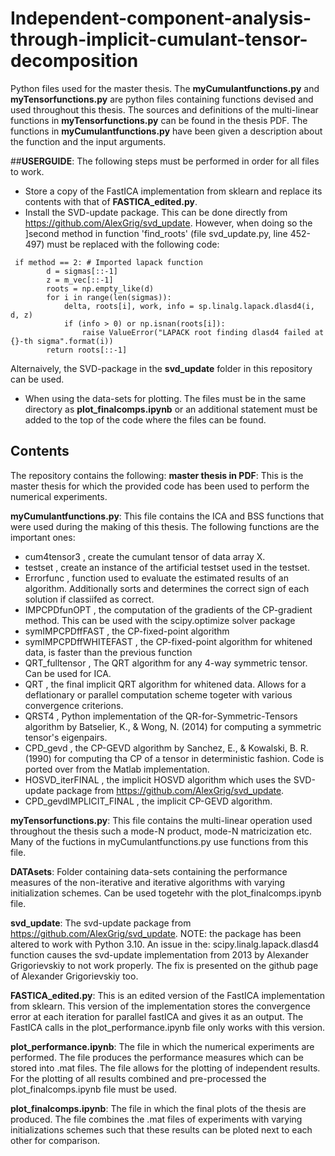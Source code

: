 # Independent-component-analysis-through-implicit-cumulant-tensor-decomposition
Python files used for the master thesis. The **myCumulantfunctions.py** and **myTensorfunctions.py** are python files containing functions devised and used throughout this thesis. The sources and definitions of the multi-linear functions in **myTensorfunctions.py** can be found in the thesis PDF. The functions in **myCumulantfunctions.py** have been given a description about the function and the input arguments.

##**USERGUIDE**:
The following steps must be performed in order for all files to work.
- Store a copy of the FastICA implementation from sklearn and replace its contents with that of **FASTICA_edited.py**.
- Install the SVD-update package. This can be done directly from https://github.com/AlexGrig/svd_update. However, when doing so the ]second method in function 'find_roots' (file svd_update.py, line 452-497) must be replaced with the following code:

```
 if method == 2: # Imported lapack function
        d = sigmas[::-1]
        z = m_vec[::-1]
        roots = np.empty_like(d)
        for i in range(len(sigmas)):
            delta, roots[i], work, info = sp.linalg.lapack.dlasd4(i, d, z)
            if (info > 0) or np.isnan(roots[i]):
                raise ValueError("LAPACK root finding dlasd4 failed at {}-th sigma".format(i))
        return roots[::-1]
```

Alternaively, the SVD-package in the **svd_update** folder in this repository can be used.

- When using the data-sets for plotting. The files must be in the same directory as **plot_finalcomps.ipynb** or an additional statement must be added to the top of the code where the files can be found.

## Contents
The repository contains the following:
**master thesis in PDF**:
This is the master thesis for which the provided code has been used to perform the numerical experiments.

**myCumulantfunctions.py**:
This file contains the ICA and BSS functions that were used during the making of this thesis. The following functions are the important ones:
- cum4tensor3            , create the cumulant tensor of data array X.
- testset                , create an instance of the artificial testset used in the testset.
- Errorfunc              , function used to evaluate the estimated results of an algorithm. Additionally sorts and determines the correct sign of each solution if classiifed as correct.
- IMPCPDfunOPT           , the computation of the gradients of the CP-gradient method. This can be used with the scipy.optimize solver package
- symIMPCPDffFAST            , the CP-fixed-point algorithm 
- symIMPCPDffWHITEFAST   , the CP-fixed-point algorithm for whitened data, is faster than the previous function
- QRT_fulltensor         , The QRT algorithm for any 4-way symmetric tensor. Can be used for ICA.
- QRT                    , the final implicit QRT algorithm for whitened data. Allows for a deflationary or parallel computation scheme togeter with various convergence criterions.
- QRST4                  , Python implementation of the QR-for-Symmetric-Tensors algorithm by Batselier, K., & Wong, N. (2014) for computing a symmetric tensor's eigenpairs.
- CPD_gevd               , the CP-GEVD algorithm by Sanchez, E., & Kowalski, B. R. (1990) for computing tha CP of a tensor in deterministic fashion. Code is ported over from the Matlab implementation.
- HOSVD_iterFINAL        ,  the implicit HOSVD algorithm which uses the SVD-update package from https://github.com/AlexGrig/svd_update.
- CPD_gevdIMPLICIT_FINAL , the implicit CP-GEVD algorithm.


**myTensorfunctions.py**:
This file contains the multi-linear operation used throughout the thesis such a mode-N product, mode-N matricization etc. Many of the fuctions in myCumulantfunctions.py use functions from this file.

**DATAsets**:
Folder containing data-sets containing the performance measures of the non-iterative and iterative algorithms with varying initialization schemes. Can be used togetehr with the plot_finalcomps.ipynb file.

**svd_update**:
The svd-update package from https://github.com/AlexGrig/svd_update. 
NOTE: the package has been altered to work with Python 3.10. An issue in the: scipy.linalg.lapack.dlasd4 function causes the svd-update implementation from 2013 by Alexander Grigorievskiy to not work properly. The fix is presented on the github page of Alexander Grigorievskiy too.

**FASTICA_edited.py**:
This is an edited version of the FastICA implementation from sklearn. This version of the implementation stores the convergence error at each iteration for parallel fastICA and gives it as an output. The FastICA calls in the plot_performance.ipynb file only works with this version.

**plot_performance.ipynb**:
The file in which the numerical experiments are performed. The file produces the performance measures which can be stored into .mat files. The file allows for the plotting of independent results. For the plotting of all results combined and pre-processed the plot_finalcomps.ipynb file must be used.

**plot_finalcomps.ipynb**:
The file in which the final plots of the thesis are produced. The file combines the .mat files of experiments with varying initializations schemes such that these results can be ploted next to each other for comparison.

